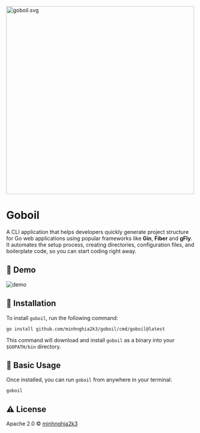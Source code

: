 <img alt="goboil.svg" height="500" src="https://raw.githubusercontent.com/egonelbre/gophers/63b1f5a9f334f9e23735c6e09ac003479ffe5df5/vector/superhero/zorro.svg" width="500"/>

# Goboil
A CLI application that helps developers quickly generate project structure for Go web applications using
popular frameworks like **Gin**, **Fiber** and **gFly**. It automates the setup process, creating directories, configuration files,
and boilerplate code, so you can start coding right away.

## 🚀 Demo

![demo](https://s11.gifyu.com/images/Soypn.gif)

## 🔧 Installation
To install `goboil`, run the following command:

    go install github.com/minhnghia2k3/goboil/cmd/goboil@latest

This command will download and install `goboil` as a binary into your `$GOPATH/bin` directory.


## 🔨 Basic Usage
Once installed, you can run `goboil` from anywhere in your terminal:

    goboil

## ⚠️ License
Apache 2.0 © [minhnghia2k3](https://github.com/minhnghia2k3)
